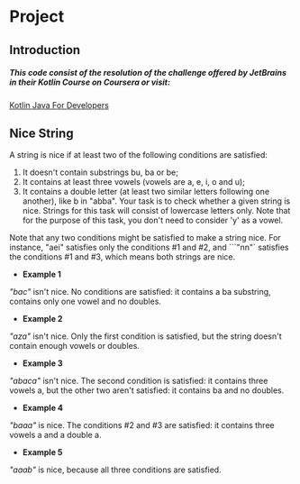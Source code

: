 # Project

## Introduction
##### This code consist of the resolution of the challenge offered by JetBrains in their Kotlin Course on Coursera or visit: 
[Kotlin Java For Developers](https://www.coursera.org/learn/kotlin-for-java-developers?/ "Kotlin Java for Developers")

## Nice String

A string is nice if at least two of the following conditions are satisfied:

1. It doesn't contain substrings bu, ba or be;
2. It contains at least three vowels (vowels are a, e, i, o and u);
3. It contains a double letter (at least two similar letters following one another), like b in "abba".
Your task is to check whether a given string is nice. Strings for this task will consist of lowercase letters only. Note that for the purpose of this task, you don't need to consider 'y' as a vowel.

Note that any two conditions might be satisfied to make a string nice. For instance, "aei" satisfies only the conditions #1 and #2, and ```"nn"` satisfies the conditions #1 and #3, which means both strings are nice.

* **Example 1**

*"bac"* isn't nice. No conditions are satisfied: it contains a ba substring, contains only one vowel and no doubles.

* **Example 2**

*"aza"* isn't nice. Only the first condition is satisfied, but the string doesn't contain enough vowels or doubles.

* **Example 3**

*"abaca"* isn't nice. The second condition is satisfied: it contains three vowels a, but the other two aren't satisfied: it contains ba and no doubles.

* **Example 4**

*"baaa"* is nice. The conditions #2 and #3 are satisfied: it contains three vowels a and a double a.

* **Example 5**

*"aaab"* is nice, because all three conditions are satisfied.
